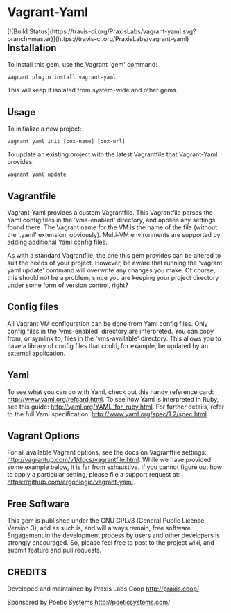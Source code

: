 Vagrant-Yaml
============

<div style="float: right">[![Build Status](https://travis-ci.org/PraxisLabs/vagrant-yaml.svg?branch=master)](https://travis-ci.org/PraxisLabs/vagrant-yaml)</div>

Installation
------------

To install this gem, use the Vagrant 'gem' command:

```
vagrant plugin install vagrant-yaml
```

This will keep it isolated from system-wide and other gems.


Usage
-----

To initialize a new project:

```
vagrant yaml init [box-name] [box-url]
```

To update an existing project with the latest Vagrantfile that Vagrant-Yaml
provides:

```
vagrant yaml update
```


Vagrantfile
-----------

Vagrant-Yaml provides a custom Vagrantfile. This Vagrantfile parses the Yaml
config files in the 'vms-enabled' directory, and applies any settings found
there. The Vagrant name for the VM is the name of the file (without the '.yaml'
extension, obviously). Multi-VM environments are supported by adding additional
Yaml config files.

As with a standard Vagrantfile, the one this gem provides can be altered to
suit the needs of your project. However, be aware that running the 'vagrant
yaml update' command will overwrite any changes you make. Of course, this
should not be a problem, since you are keeping your project directory under
some form of version control, right?


Config files
------------

All Vagrant VM configuration can be done from Yaml config files. Only config
files in the 'vms-enabled' directory are interpreted. You can copy from, or
symlink to, files in the 'vms-available' directory. This allows you to have a
library of config files that could, for example, be updated by an external
application.


Yaml
----

To see what you can do with Yaml, check out this handy reference card:
http://www.yaml.org/refcard.html. To see how Yaml is interpreted in Ruby, see
this guide: http://yaml.org/YAML_for_ruby.html. For further details, refer to
the full Yaml specification: http://www.yaml.org/spec/1.2/spec.html


Vagrant Options
---------------

For all available Vagrant options, see the docs on Vagrantfile settings:
http://vagrantup.com/v1/docs/vagrantfile.html. While we have provided some
example below, it is far from exhaustive. If you cannot figure out how to apply
a particular setting, please file a support request at:
https://github.com/ergonlogic/vagrant-yaml.


Free Software
-------------

This gem is published under the GNU GPLv3 (General Public License, Version 3),
and as such is, and will always remain, free software. Engagement in the
development process by users and other developers is strongly encouraged. So,
please feel free to post to the project wiki, and submit feature and pull
requests.


CREDITS
-------

Developed and maintained by Praxis Labs Coop <http://praxis.coop/>

Sponsored by Poetic Systems <http://poeticsystems.com/>
